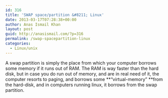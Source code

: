 ```yaml
---
id: 316
title: 'SWAP space/partition &#8211; Linux'
date: 2013-03-17T07:28:38+00:00
author: Anas Ismail Khan
layout: post
guid: http://anasismail.com/?p=316
permalink: /swap-spacepartition-linux
categories:
  - Linux/unix
---
```

A swap partition is simply the place from which your computer borrows some memory if it runs out of RAM. The RAM is way faster than the hard disk, but in case you do run out of memory, and are in real need of it, the computer resorts to paging, and borrows some **&#8220;virtual-memory&#8221; **from the hard-disk, and in computers running linux, it borrows from the swap partition.